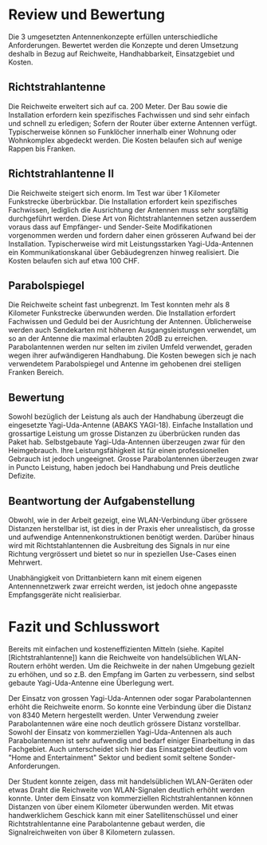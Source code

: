 

# Review und Bewertung

Die 3 umgesetzten Antennenkonzepte erfüllen unterschiedliche Anforderungen. Bewertet werden die Konzepte und deren Umsetzung deshalb in Bezug auf Reichweite, Handhabbarkeit, Einsatzgebiet und Kosten.

## Richtstrahlantenne
Die Reichweite erweitert sich auf ca. 200 Meter. Der Bau sowie die Installation erfordern kein spezifisches Fachwissen und sind sehr einfach und schnell zu erledigen; Sofern der Router über externe Antennen verfügt.
Typischerweise können so Funklöcher innerhalb einer Wohnung oder Wohnkomplex abgedeckt werden.
Die Kosten belaufen sich auf wenige Rappen bis Franken.

## Richtstrahlantenne II 
Die Reichweite steigert sich enorm. Im Test war über 1 Kilometer Funkstrecke überbrückbar. Die Installation erfordert kein spezifisches Fachwissen, lediglich die Ausrichtung der Antennen muss sehr sorgfältig durchgeführt werden. Diese Art von Richtstrahlantennen setzen ausserdem voraus dass auf Empfänger- und Sender-Seite Modifikationen vorgenommen werden und fordern daher einen grösseren Aufwand bei der Installation.
Typischerweise wird mit Leistungsstarken Yagi-Uda-Antennen ein Kommunikationskanal über Gebäudegrenzen hinweg realisiert.
Die Kosten belaufen sich auf etwa 100 CHF.

## Parabolspiegel
Die Reichweite scheint fast unbegrenzt. Im Test konnten mehr als 8 Kilometer Funkstrecke überwunden werden. Die Installation erfordert Fachwissen und Geduld bei der Ausrichtung der Antennen. Üblicherweise werden auch Sendekarten mit höheren Ausgangsleistungen verwendet, um so an der Antenne die maximal erlaubten 20dB zu erreichen.
Parabolantennen werden nur selten im zivilen Umfeld verwendet, geraden wegen ihrer aufwändigeren Handhabung.
Die Kosten bewegen sich je nach verwendetem Parabolspiegel und Antenne im gehobenen drei stelligen Franken Bereich.


## Bewertung
Sowohl bezüglich der Leistung als auch der Handhabung überzeugt die eingesetzte Yagi-Uda-Antenne (ABAKS YAGI-18). Einfache Installation und grossartige Leistung um grosse Distanzen zu überbrücken runden das Paket hab. 
Selbstgebaute Yagi-Uda-Antennen überzeugen zwar für den Heimgebrauch. Ihre Leistungsfähigkeit ist für einen professionellen Gebrauch ist jedoch ungeeignet.
Grosse Parabolantennen überzeugen zwar in Puncto Leistung, haben jedoch bei Handhabung und Preis deutliche Defizite.

## Beantwortung der Aufgabenstellung
Obwohl, wie in der Arbeit gezeigt, eine WLAN-Verbindung über grössere Distanzen herstellbar ist, ist dies in der Praxis eher unrealistisch, da grosse und aufwendige Antennenkonstruktionen benötigt werden. Darüber hinaus wird mit Richtstahlantennen die Ausbreitung des Signals in nur eine Richtung vergrössert und bietet so nur in speziellen Use-Cases einen Mehrwert.

Unabhängigkeit von Drittanbietern kann mit einem eigenen Antennennetzwerk zwar erreicht werden, ist jedoch ohne angepasste Empfangsgeräte nicht realisierbar.


<!-- Sinngemäss gilt das unter Punkt 2.4 Gesagte. Jedoch findet hier die (oft schwierige)
Auseinandersetzung mit der eigenen Arbeit statt. Typische Fragen sind:
- Wurde das Ziel der Arbeit gem. Einleitung und Aufgabenstellung erreicht?
- Welche Lücken, Ungenauigkeiten und offene Fragen weist die Arbeit noch auf?
(Was wäre noch zu tun, wenn man Arbeit selbst weiterführen würde?)
- Hätte man das Ergebnis nach dem aktuellen Wissensstand, d.h. nach Abschluss der Arbeit, noch auf eine andere Art und Weise, beispielsweise effizienter oder mit anderen Methoden, erreichen können?
-->



# Fazit und Schlusswort

Bereits mit einfachen und kosteneffizienten Mitteln (siehe. Kapitel [Richtstrahlantenne]) kann die Reichweite von handelsüblichen WLAN-Routern erhöht werden. Um die Reichweite in der nahen Umgebung gezielt zu erhöhen, und so z.B. den Empfang im Garten zu verbessern, sind selbst gebaute Yagi-Uda-Antenne eine Überlegung wert.

Der Einsatz von grossen Yagi-Uda-Antennen oder sogar Parabolantennen erhöht die Reichweite enorm. So konnte eine Verbindung über die Distanz von 8340 Metern hergestellt werden. Unter Verwendung zweier Parabolantennen wäre eine noch deutlich grössere Distanz vorstellbar. Sowohl der Einsatz von kommerziellen Yagi-Uda-Antennen als auch Parabolantennen ist sehr aufwendig und bedarf einiger Einarbeitung in das Fachgebiet. Auch unterscheidet sich hier das Einsatzgebiet deutlich vom "Home and Entertainment" Sektor und bedient somit seltene Sonder-Anforderungen.

Der Student konnte zeigen, dass mit handelsüblichen WLAN-Geräten oder etwas Draht die Reichweite von WLAN-Signalen deutlich erhöht werden konnte. Unter dem Einsatz von kommerziellen Richtstrahlentannen können Distanzen von über einem Kilometer überwunden werden.
Mit etwas handwerklichem Geschick kann mit einer Satellitenschüssel und einer Richtstrahlentanne eine Parabolantenne gebaut werden, die Signalreichweiten von über 8 Kilometern zulassen.


<!-- Die Synthese aus Gesamtergebnis und den bisherigen Schlussfolgerungen rundet einen technischen Bericht ab. Dazu gehören auch offen gebliebene oder sich neu ergebende Fragen. Alle Ergebnisse in der Schlussfolgerung stützen sich auf die Ergebnisse des Hauptteils. Die Schlussfolgerungen sollten auch ohne Lektüre des Hauptteils verständlich sein.

-->